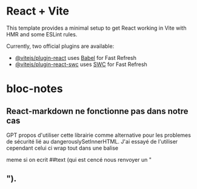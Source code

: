# React + Vite

This template provides a minimal setup to get React working in Vite with HMR and some ESLint rules.

Currently, two official plugins are available:

- [@vitejs/plugin-react](https://github.com/vitejs/vite-plugin-react/blob/main/packages/plugin-react/README.md) uses [Babel](https://babeljs.io/) for Fast Refresh
- [@vitejs/plugin-react-swc](https://github.com/vitejs/vite-plugin-react-swc) uses [SWC](https://swc.rs/) for Fast Refresh

# bloc-notes
## React-markdown ne fonctionne pas dans notre cas
GPT propos d'utiliser cette librairie comme alternative pour les problemes de sécurité lié au dangerouslySetInnerHTML.
J'ai essayé de l'utiliser cependant celui ci wrap tout dans une balise <p> meme si on ecrit ##text (qui est cencé nous renvoyer un "<h2>").